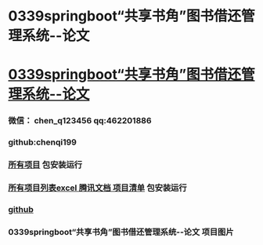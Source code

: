 # 0339springboot“共享书角”图书借还管理系统--论文


# [0339springboot“共享书角”图书借还管理系统--论文](https://github.com/GraduationProject-springboot/0339springboot)

### 微信： chen_q123456  qq:462201886
### github:chenqi199

### [所有项目](https://github.com/GraduationProject-springboot/allSpringbootProjects) 包安装运行

### [所有项目列表excel 腾讯文档 项目清单](https://docs.qq.com/sheet/DSHRFSVZ5aEVYT3N3?tab=BB08J2) 包安装运行

### [github](https://chenqi199.github.io)










### 0339springboot“共享书角”图书借还管理系统--论文 项目图片










